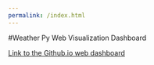 ```yaml
---
permalink: /index.html
---
```


#Weather Py Web Visualization Dashboard

[Link to the Github.io web dashboard](https://mrinmayeekulkarni.github.io/Weather-Py/index.html)